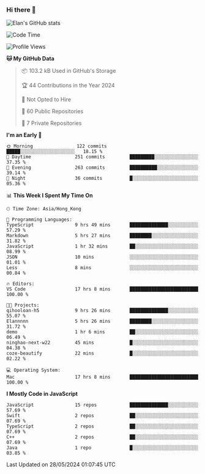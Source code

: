 ### Hi there 👋

![Elan's GitHub stats](https://github-readme-stats.vercel.app/api?username=elaninhust&rank_icon=github)

<!--START_SECTION:waka-->
![Code Time](http://img.shields.io/badge/Code%20Time-239%20hrs%2022%20mins-blue)

![Profile Views](http://img.shields.io/badge/Profile%20Views-0-blue)

**🐱 My GitHub Data** 

> 📦 103.2 kB Used in GitHub's Storage 
 > 
> 🏆 44 Contributions in the Year 2024
 > 
> 🚫 Not Opted to Hire
 > 
> 📜 60 Public Repositories 
 > 
> 🔑 7 Private Repositories 
 > 
**I'm an Early 🐤** 

```text
🌞 Morning                122 commits         █████░░░░░░░░░░░░░░░░░░░░   18.15 % 
🌆 Daytime                251 commits         █████████░░░░░░░░░░░░░░░░   37.35 % 
🌃 Evening                263 commits         ██████████░░░░░░░░░░░░░░░   39.14 % 
🌙 Night                  36 commits          █░░░░░░░░░░░░░░░░░░░░░░░░   05.36 % 
```


📊 **This Week I Spent My Time On** 

```text
🕑︎ Time Zone: Asia/Hong_Kong

💬 Programming Languages: 
TypeScript               9 hrs 49 mins       ██████████████░░░░░░░░░░░   57.29 % 
Markdown                 5 hrs 27 mins       ████████░░░░░░░░░░░░░░░░░   31.82 % 
JavaScript               1 hr 32 mins        ██░░░░░░░░░░░░░░░░░░░░░░░   08.99 % 
JSON                     10 mins             ░░░░░░░░░░░░░░░░░░░░░░░░░   01.01 % 
Less                     8 mins              ░░░░░░░░░░░░░░░░░░░░░░░░░   00.84 % 

🔥 Editors: 
VS Code                  17 hrs 8 mins       █████████████████████████   100.00 % 

🐱‍💻 Projects: 
qihooloan-h5             9 hrs 26 mins       ██████████████░░░░░░░░░░░   55.07 % 
Elannnnn                 5 hrs 26 mins       ████████░░░░░░░░░░░░░░░░░   31.72 % 
demo                     1 hr 6 mins         ██░░░░░░░░░░░░░░░░░░░░░░░   06.49 % 
ninghao-next-w22         45 mins             █░░░░░░░░░░░░░░░░░░░░░░░░   04.38 % 
coze-beautify            22 mins             █░░░░░░░░░░░░░░░░░░░░░░░░   02.22 % 

💻 Operating System: 
Mac                      17 hrs 8 mins       █████████████████████████   100.00 % 
```

**I Mostly Code in JavaScript** 

```text
JavaScript               15 repos            ██████████████░░░░░░░░░░░   57.69 % 
Swift                    2 repos             ██░░░░░░░░░░░░░░░░░░░░░░░   07.69 % 
TypeScript               2 repos             ██░░░░░░░░░░░░░░░░░░░░░░░   07.69 % 
C++                      2 repos             ██░░░░░░░░░░░░░░░░░░░░░░░   07.69 % 
Java                     1 repo              █░░░░░░░░░░░░░░░░░░░░░░░░   03.85 % 
```




 Last Updated on 28/05/2024 01:07:45 UTC
<!--END_SECTION:waka-->
